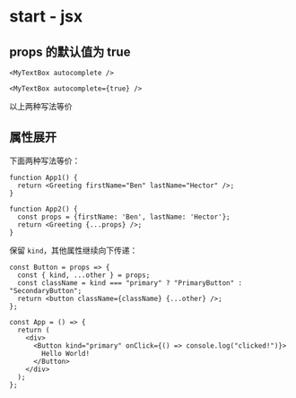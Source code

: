 # start - jsx

## props 的默认值为 true

```
<MyTextBox autocomplete />

<MyTextBox autocomplete={true} />
```
以上两种写法等价

## 属性展开

下面两种写法等价：

```
function App1() {
  return <Greeting firstName="Ben" lastName="Hector" />;
}

function App2() {
  const props = {firstName: 'Ben', lastName: 'Hector'};
  return <Greeting {...props} />;
}
```

保留 `kind`，其他属性继续向下传递：

```
const Button = props => {
  const { kind, ...other } = props;
  const className = kind === "primary" ? "PrimaryButton" : "SecondaryButton";
  return <button className={className} {...other} />;
};

const App = () => {
  return (
    <div>
      <Button kind="primary" onClick={() => console.log("clicked!")}>
        Hello World!
      </Button>
    </div>
  );
};
```